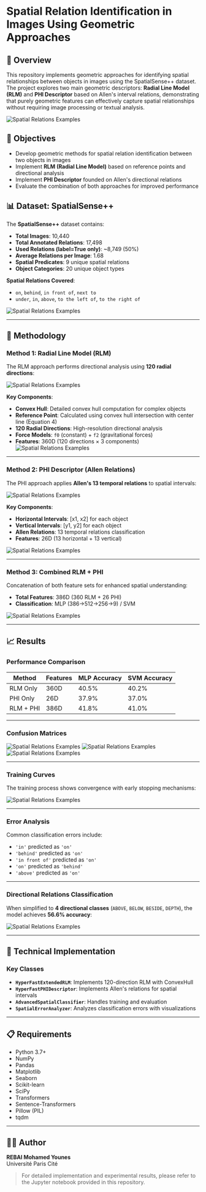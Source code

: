 # Spatial Relation Identification in Images Using Geometric Approaches

## 🧠 Overview

This repository implements geometric approaches for identifying spatial relationships between objects in images using the SpatialSense++ dataset. The project explores two main geometric descriptors: **Radial Line Model (RLM)** and **PHI Descriptor** based on Allen's interval relations, demonstrating that purely geometric features can effectively capture spatial relationships without requiring image processing or textual analysis.

![Spatial Relations Examples](./images/0.png)

## 🎯 Objectives

- Develop geometric methods for spatial relation identification between two objects in images  
- Implement **RLM (Radial Line Model)** based on reference points and directional analysis  
- Implement **PHI Descriptor** founded on Allen's directional relations  
- Evaluate the combination of both approaches for improved performance  

## 📊 Dataset: SpatialSense++

The **SpatialSense++** dataset contains:

- **Total Images**: 10,440  
- **Total Annotated Relations**: 17,498
- **Used Relations (label=True only)**: ~8,749 (50%)
- **Average Relations per Image**: 1.68  
- **Spatial Predicates**: 9 unique spatial relations  
- **Object Categories**: 20 unique object types  

**Spatial Relations Covered**:
- `on`, `behind`, `in front of`, `next to`  
- `under`, `in`, `above`, `to the left of`, `to the right of`  

![Spatial Relations Examples](./images/2.png)

---

## 🔧 Methodology

### Method 1: Radial Line Model (RLM)

The RLM approach performs directional analysis using **120 radial directions**:

![Spatial Relations Examples](./images/3.png)

**Key Components**:

- **Convex Hull**: Detailed convex hull computation for complex objects  
- **Reference Point**: Calculated using convex hull intersection with center line (Equation 4)  
- **120 Radial Directions**: High-resolution directional analysis  
- **Force Models**: `f0` (constant) + `f2` (gravitational forces)  
- **Features**: 360D (120 directions × 3 components)  
![Spatial Relations Examples](./images/4.png)


---

### Method 2: PHI Descriptor (Allen Relations)

The PHI approach applies **Allen's 13 temporal relations** to spatial intervals:

<!-- Replace with Figure from slide 10-11: PHI method diagram -->
![Spatial Relations Examples](./images/5.png)

**Key Components**:

- **Horizontal Intervals**: [x1, x2] for each object  
- **Vertical Intervals**: [y1, y2] for each object  
- **Allen Relations**: 13 temporal relations classification  
- **Features**: 26D (13 horizontal + 13 vertical)

![Spatial Relations Examples](./images/6.png)


---

### Method 3: Combined RLM + PHI

Concatenation of both feature sets for enhanced spatial understanding:

- **Total Features**: 386D (360 RLM + 26 PHI)  
- **Classification**: MLP (386→512→256→9) / SVM  

<!-- Replace with Figure from slide 12: Combined method pipeline -->
![Spatial Relations Examples](./images/7.png)

---

## 📈 Results

### Performance Comparison

| Method            | Features | MLP Accuracy | SVM Accuracy |
|------------------|----------|--------------|--------------|
| RLM Only         | 360D     | 40.5%        | 40.2%        |
| PHI Only         | 26D      | 37.9%        | 37.0%        |
| RLM + PHI        | 386D     | 41.8%        | 41.0%        |

---

### Confusion Matrices

<!-- Replace with Figures from slides 13-15: Confusion matrices for each method -->
![Spatial Relations Examples](./images/8.png)
![Spatial Relations Examples](./images/9.png)
![Spatial Relations Examples](./images/10.png)

---

### Training Curves

The training process shows convergence with early stopping mechanisms:

<!-- Replace with Figure from slide 16: Training loss curves -->
![Spatial Relations Examples](./images/11.png)

---

### Error Analysis

Common classification errors include:

- `'in'` predicted as `'on'`  
- `'behind'` predicted as `'on'`  
- `'in front of'` predicted as `'on'`  
- `'on'` predicted as `'behind'`  
- `'above'` predicted as `'on'`  

<!-- Replace with Figure from slide 17: Error examples with original images -->

---

### Directional Relations Classification

When simplified to **4 directional classes** (`ABOVE`, `BELOW`, `BESIDE`, `DEPTH`), the model achieves **56.6% accuracy**:

<!-- Replace with Figure from slide 18: 4-class confusion matrix -->
![Spatial Relations Examples](./images/12.png)

---

## 🔬 Technical Implementation

### Key Classes

- **`HyperFastExtendedRLM`**: Implements 120-direction RLM with ConvexHull  
- **`HyperFastPHIDescriptor`**: Implements Allen's relations for spatial intervals  
- **`AdvancedSpatialClassifier`**: Handles training and evaluation  
- **`SpatialErrorAnalyzer`**: Analyzes classification errors with visualizations  

---
## 📋 Requirements

- Python 3.7+  
- NumPy  
- Pandas  
- Matplotlib  
- Seaborn  
- Scikit-learn  
- SciPy  
- Transformers  
- Sentence-Transformers  
- Pillow (PIL)  
- tqdm
---
## 👨‍💻 Author

**REBAI Mohamed Younes**  
Université Paris Cité  

> For detailed implementation and experimental results, please refer to the Jupyter notebook provided in this repository.
